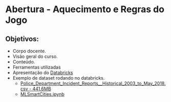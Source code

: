 # Abertura - Aquecimento e Regras do Jogo
## Objetivos:
- Corpo docente.
- Visão geral do curso.
- Conteúdo.
- Ferramentas utilizadas
- Apresentação do [Databricks](https://community.cloud.databricks.com/)
- Exemplo de dataset rodando no databricks.
  - [Police_Department_Incident_Reports__Historical_2003_to_May_2018.csv - 441.6MB](https://drive.google.com/file/d/1xTez7DAX9L9sSLp7flFD_KQ0gVjD_Bf4/view?usp=sharing)
  - [MLSmartCities.ipynb](https://drive.google.com/file/d/1tuz1gWAj54nuYA9S35HjfA1AT3efjhOR/view?usp=sharing)
